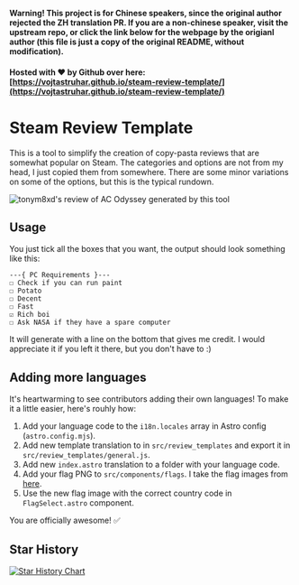 **Warning! This project is for Chinese speakers, since the original author rejected the ZH translation PR. If you are a non-chinese speaker, visit the upstream repo, or click the link below for the webpage by the origianl author (this file is just a copy of the original README, without modification).**

#### Hosted with ❤ by Github over here: [https://vojtastruhar.github.io/steam-review-template/](https://vojtastruhar.github.io/steam-review-template/)

# Steam Review Template

This is a tool to simplify the creation of copy-pasta reviews that are somewhat popular on Steam. The categories and options are not from my head, I just copied them from somewhere. There are some minor variations on some of the options, but this is the typical rundown.

![tonym8xd's review of AC Odyssey generated by this tool](./Review-screenshot.png)

## Usage

You just tick all the boxes that you want, the output should look something like this:

```
---{ PC Requirements }---
☐ Check if you can run paint
☐ Potato
☐ Decent
☐ Fast
☑ Rich boi
☐ Ask NASA if they have a spare computer
```

It will generate with a line on the bottom that gives me credit. I would appreciate it if you left it there, but you don't have to :)

## Adding more languages

It's heartwarming to see contributors adding their own languages! To make it a little easier, here's rouhly how:

1. Add your language code to the `i18n.locales` array in Astro config (`astro.config.mjs`).
2. Add new template translation to in `src/review_templates` and export it in `src/review_templates/general.js`.
3. Add new `index.astro` translation to a folder with your language code.
4. Add your flag PNG to `src/components/flags`. I take the flag images from [here](https://www.figma.com/community/file/1414881934178336531).
5. Use the new flag image with the correct country code in `FlagSelect.astro` component.

You are officially awesome! ✅

## Star History

[![Star History Chart](https://api.star-history.com/svg?repos=VojtaStruhar/steam-review-template&type=Date)](https://www.star-history.com/#VojtaStruhar/steam-review-template&Date)
